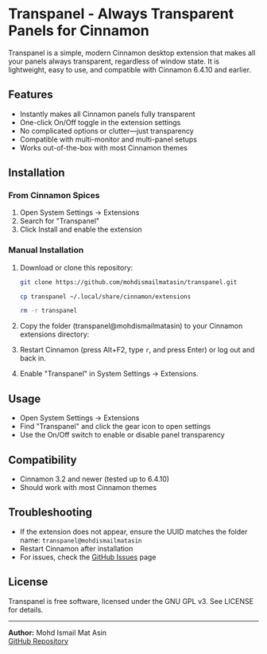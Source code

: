 # Transpanel - Always Transparent Panels for Cinnamon

Transpanel is a simple, modern Cinnamon desktop extension that makes all your panels always transparent, regardless of window state. It is lightweight, easy to use, and compatible with Cinnamon 6.4.10 and earlier.

## Features

- Instantly makes all Cinnamon panels fully transparent
- One-click On/Off toggle in the extension settings
- No complicated options or clutter—just transparency
- Compatible with multi-monitor and multi-panel setups
- Works out-of-the-box with most Cinnamon themes

## Installation

### From Cinnamon Spices

1. Open System Settings → Extensions
2. Search for "Transpanel"
3. Click Install and enable the extension

### Manual Installation

1. Download or clone this repository:

   ```sh
   git clone https://github.com/mohdismailmatasin/transpanel.git
   ```

   ```sh
   cp transpanel ~/.local/share/cinnamon/extensions
   ```

   ```sh
   rm -r transpanel
   ```

2. Copy the folder (transpanel@mohdismailmatasin) to your Cinnamon extensions directory:
3. Restart Cinnamon (press Alt+F2, type `r`, and press Enter) or log out and back in.
4. Enable "Transpanel" in System Settings → Extensions.

## Usage

- Open System Settings → Extensions
- Find "Transpanel" and click the gear icon to open settings
- Use the On/Off switch to enable or disable panel transparency

## Compatibility

- Cinnamon 3.2 and newer (tested up to 6.4.10)
- Should work with most Cinnamon themes

## Troubleshooting

- If the extension does not appear, ensure the UUID matches the folder name: `transpanel@mohdismailmatasin`
- Restart Cinnamon after installation
- For issues, check the [GitHub Issues](https://github.com/mohdismailmatasin/transpanel/issues) page

## License

Transpanel is free software, licensed under the GNU GPL v3. See LICENSE for details.

---

**Author:** Mohd Ismail Mat Asin  
[GitHub Repository](https://github.com/mohdismailmatasin/transpanel)
